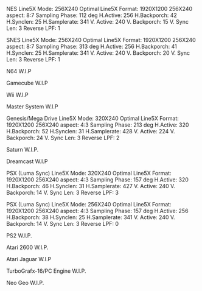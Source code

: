 NES
  Line5X Mode: 256X240 Optimal
  Line5X Format: 1920X1200
  256X240 aspect: 8:7
  Sampling Phase: 112 deg
  H.Active: 256
  H.Backporch: 42
  H.Synclen: 25
  H.Samplerate: 341
  V. Active: 240
  V. Backporch: 15
  V. Sync Len: 3
  Reverse LPF: 1

SNES
  Line5X Mode: 256X240 Optimal
  Line5X Format: 1920X1200
  256X240 aspect: 8:7
  Sampling Phase: 313 deg
  H.Active: 256
  H.Backporch: 41
  H.Synclen: 25
  H.Samplerate: 341
  V. Active: 240
  V. Backporch: 20
  V. Sync Len: 3
  Reverse LPF: 1

N64
  W.I.P

Gamecube
  W.I.P

Wii
  W.I.P

Master System
  W.I.P

Genesis/Mega Drive
  Line5X Mode: 320X240 Optimal
  Line5X Format: 1920X1200
  256X240 aspect: 4:3
  Sampling Phase: 213 deg
  H.Active: 320
  H.Backporch: 52
  H.Synclen: 31
  H.Samplerate: 428
  V. Active: 224
  V. Backporch: 24
  V. Sync Len: 3
  Reverse LPF: 2

Saturn
   W.I.P.

Dreamcast
  W.I.P

PSX (Luma Sync)
  Line5X Mode: 320X240 Optimal
  Line5X Format: 1920X1200
  256X240 aspect: 4:3
  Sampling Phase: 157 deg
  H.Active: 320
  H.Backporch: 46
  H.Synclen: 31
  H.Samplerate: 427
  V. Active: 240
  V. Backporch: 14
  V. Sync Len: 3
  Reverse LPF: 3

PSX (Luma Sync)
  Line5X Mode: 256X240 Optimal
  Line5X Format: 1920X1200
  256X240 aspect: 4:3
  Sampling Phase: 157 deg
  H.Active: 256
  H.Backporch: 38
  H.Synclen: 25
  H.Samplerate: 341
  V. Active: 240
  V. Backporch: 14
  V. Sync Len: 3
  Reverse LPF: 0

PS2
  W.I.P.
  
Atari 2600
  W.I.P.
  
Atari Jaguar
 W.I.P
 
TurboGrafx-16/PC Engine
  W.I.P.
  
Neo Geo
  W.I.P.
